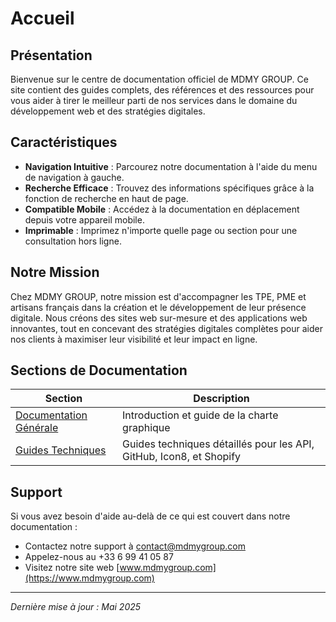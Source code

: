 # Accueil

## Présentation

Bienvenue sur le centre de documentation officiel de MDMY GROUP. Ce site contient des guides complets, des références et des ressources pour vous aider à tirer le meilleur parti de nos services dans le domaine du développement web et des stratégies digitales.

## Caractéristiques

- **Navigation Intuitive** : Parcourez notre documentation à l'aide du menu de navigation à gauche.
- **Recherche Efficace** : Trouvez des informations spécifiques grâce à la fonction de recherche en haut de page.
- **Compatible Mobile** : Accédez à la documentation en déplacement depuis votre appareil mobile.
- **Imprimable** : Imprimez n'importe quelle page ou section pour une consultation hors ligne.

## Notre Mission

Chez MDMY GROUP, notre mission est d'accompagner les TPE, PME et artisans français dans la création et le développement de leur présence digitale. Nous créons des sites web sur-mesure et des applications web innovantes, tout en concevant des stratégies digitales complètes pour aider nos clients à maximiser leur visibilité et leur impact en ligne.

## Sections de Documentation

| Section | Description |
| ------- | ----------- |
| [Documentation Générale](documentation-generale/introduction.md) | Introduction et guide de la charte graphique |
| [Guides Techniques](guides-techniques/index.md) | Guides techniques détaillés pour les API, GitHub, Icon8, et Shopify |

## Support

Si vous avez besoin d'aide au-delà de ce qui est couvert dans notre documentation :

- Contactez notre support à [contact@mdmygroup.com](mailto:contact@mdmygroup.com)
- Appelez-nous au +33 6 99 41 05 87
- Visitez notre site web [www.mdmygroup.com](https://www.mdmygroup.com)


---

*Dernière mise à jour : Mai 2025*